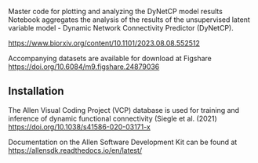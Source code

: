 Master code for plotting and analyzing the DyNetCP model results
Notebook aggregates the analysis of the results of the unsupervised latent variable model - Dynamic Network Connectivity Predictor (DyNetCP). 

https://www.biorxiv.org/content/10.1101/2023.08.08.552512

Accompanying datasets are available for download at Figshare 
https://doi.org/10.6084/m9.figshare.24879036



## Installation

The Allen Visual Coding Project (VCP) database is used for training and inference of dynamic functional connectivity (Siegle et al. (2021) 
https://doi.org/10.1038/s41586-020-03171-x

Documentation on the Allen Software Development Kit can be found at https://allensdk.readthedocs.io/en/latest/
